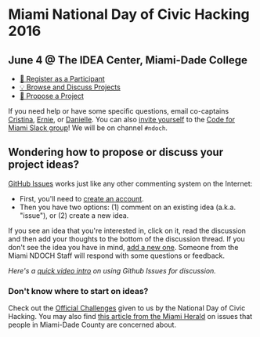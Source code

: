 # Miami National Day of Civic Hacking 2016

## June 4 @ The IDEA Center, Miami-Dade College 

- [:rocket: Register as a Participant](https://www.eventbrite.com/e/national-day-of-civic-hacking-with-code-for-miami-tickets-24942287052)
- [:bulb: Browse and Discuss Projects](https://github.com/miami-ndoch/2016-project-proposals/issues)
- [:star2: Propose a Project](https://github.com/miami-ndoch/2016-project-proposals/issues/new)

If you need help or have some specific questions, email co-captains [Cristina](mailto:csolana@codeforamerica.org), [Ernie](mailto:ehsiung@codeforamerica.org), or [Danielle](mailto:dungermann@codeforamerica.org). You can also [invite yourself](http://cfm-invite.herokuapp.com) to the [Code for Miami Slack group](http://codeformiami.slack.com)! We will be on channel `#ndoch`.

## Wondering how to propose or discuss your project ideas?

[GitHub Issues](https://guides.github.com/features/issues/) works just like any other commenting system on the Internet:

- First, you'll need to [create an account](https://github.com/join).
- Then you have two options: (1) comment on an existing idea (a.k.a. "issue"), or (2) create a new idea.

If you see an idea that you're interested in, click on it, read the discussion and then add your thoughts to the bottom of the discussion thread. If you don't see the idea you have in mind, [add a new one](https://github.com/miami-ndoch/2016-project-proposals/issues/new). Someone from the Miami NDOCH Staff will respond with some questions or feedback.

*Here's a [quick video intro](https://www.youtube.com/watch?v=KlrJVSJRUN4) on using Github Issues for discussion.*

### Don't know where to start on ideas?

Check out the [Official Challenges](https://github.com/miami-ndoch/2016-project-proposals/issues?q=is%3Aissue+is%3Aopen+label%3A%22OFFICIAL+CHALLENGE%22) given to us by the National Day of Civic Hacking. You may also find [this article from the Miami Herald](http://www.miamiherald.com/news/local/community/miami-dade/article76802747.html) on issues that people in Miami-Dade County are concerned about.
